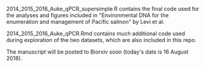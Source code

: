 2014_2015_2016_Auke_qPCR_supersimple.R contains the final code used for the analyses and figures included in "Environmental DNA for the enumeration and management of Pacific salmon" by Levi et al.

2014_2015_2016_Auke_qPCR.Rmd contains much additional code used during exploration of the two datasets, which are also included in this repo.

The manuscript will be posted to Biorxiv soon (today's date is 16 August 2018).
